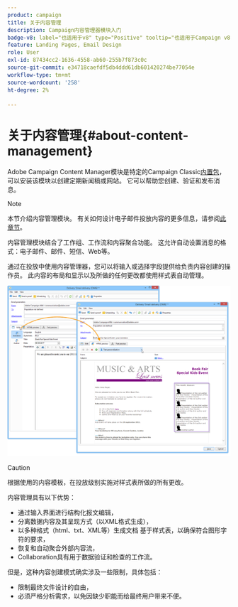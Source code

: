 ```yaml
---
product: campaign
title: 关于内容管理
description: Campaign内容管理器模块入门
badge-v8: label="也适用于v8" type="Positive" tooltip="也适用于Campaign v8"
feature: Landing Pages, Email Design
role: User
exl-id: 87434cc2-1636-4558-ab60-255b7f873c0c
source-git-commit: e34718caefdf5db4ddd61db601420274be77054e
workflow-type: tm+mt
source-wordcount: '258'
ht-degree: 2%

---
```


# 关于内容管理{#about-content-management}

Adobe Campaign Content Manager模块是特定的Campaign Classic[内置包](../../installation/using/installing-campaign-standard-packages.md)，可以安装该模块以创建定期新闻稿或网站。 它可以帮助您创建、验证和发布消息。

>[!NOTE]
>
>本节介绍内容管理模块。 有关如何设计电子邮件投放内容的更多信息，请参阅[此章节](defining-the-email-content.md)。

内容管理模块结合了工作组、工作流和内容聚合功能。 这允许自动设置消息的格式：电子邮件、邮件、短信、Web等。

通过在投放中使用内容管理器，您可以将输入或选择字段提供给负责内容创建的操作员。 此内容的布局和显示以及所做的任何更改都使用样式表自动管理。

![](assets/s_ncs_content_create_content_sample.png)

>[!CAUTION]
>
>根据使用的内容模板，在投放级别实施对样式表所做的所有更改。

内容管理具有以下优势：

* 通过输入界面进行结构化报文编辑，
* 分离数据内容及其呈现方式（以XML格式生成），
* 以多种格式（html、txt、XML等）生成文档 基于样式表，以确保符合图形字符的要求，
* 恢复和自动聚合外部内容流，
* Collaboration具有用于数据验证和检查的工作流。

但是，这种内容创建模式确实涉及一些限制，具体包括：

* 限制最终文件设计的自由，
* 必须严格分析需求，以免因缺少职能而给最终用户带来不便。
